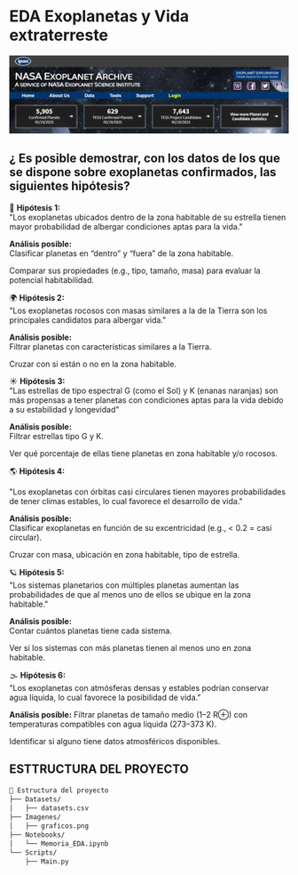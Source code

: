
# **EDA Exoplanetas y Vida extraterreste**

![Exoplanetas](Imagenes/Exoplanetas.jpg)

## ¿ Es posible demostrar, con los datos de los que se dispone sobre exoplanetas confirmados, las siguientes hipótesis?

🔬 **Hipótesis 1:**  
"Los exoplanetas ubicados dentro de la zona habitable de su estrella tienen mayor probabilidad de albergar condiciones aptas para la vida."  

**Análisis posible:**  
Clasificar planetas en “dentro” y “fuera” de la zona habitable.

Comparar sus propiedades (e.g., tipo, tamaño, masa) para evaluar la potencial habitabilidad.

🌍  **Hipótesis 2:**   
"Los exoplanetas rocosos con masas similares a la de la Tierra son los principales candidatos para albergar vida."   

**Análisis posible:**  
Filtrar planetas con características similares a la Tierra.

Cruzar con si están o no en la zona habitable.

☀️ **Hipótesis 3:**   
"Las estrellas de tipo espectral G (como el Sol) y K (enanas naranjas) son más propensas a tener planetas con condiciones aptas para la vida debido a su estabilidad y 
longevidad"  

**Análisis posible:**  
Filtrar estrellas tipo G y K.

Ver qué porcentaje de ellas tiene planetas en zona habitable y/o rocosos.

🌎 **Hipótesis 4:**   

"Los exoplanetas con órbitas casi circulares tienen mayores probabilidades de tener climas estables, lo cual favorece el desarrollo de vida."  

**Análisis posible:**  
Clasificar exoplanetas en función de su excentricidad (e.g., < 0.2 = casi circular).

Cruzar con masa, ubicación en zona habitable, tipo de estrella.

🪐 **Hipótesis 5:**   
"Los sistemas planetarios con múltiples planetas aumentan las probabilidades de que al menos uno de ellos se ubique en la zona habitable."  

**Análisis posible:**  
Contar cuántos planetas tiene cada sistema.

Ver si los sistemas con más planetas tienen al menos uno en zona habitable.

🌫 **Hipótesis 6:**   
"Los exoplanetas con atmósferas densas y estables podrían conservar agua líquida, lo cual favorece la posibilidad de vida."  

**Análisis posible:**
Filtrar planetas de tamaño medio (1–2 R⊕) con temperaturas compatibles con agua líquida (273–373 K).

Identificar si alguno tiene datos atmosféricos disponibles.

## ESTTRUCTURA DEL PROYECTO

```plaintext
📁 Estructura del proyecto
├── Datasets/
│   ├── datasets.csv
├── Imagenes/
│   ├── graficos.png
├── Notebooks/
│   └── Memoria_EDA.ipynb
└── Scripts/
    ├── Main.py


